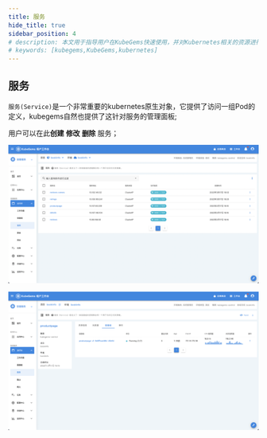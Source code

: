 ```yaml
---
title: 服务
hide_title: true
sidebar_position: 4
# description: 本文用于指导用户在KubeGems快速使用，并对Kubernetes相关的资源进行操作
# keywords: [kubegems,KubeGems,kubernetes]
---
```


## 服务

`服务(Service)`是一个非常重要的kubernetes原生对象，它提供了访问一组Pod的定义，kubegems自然也提供了这针对服务的管理面板;

用户可以在此**创建** **修改** **删除** 服务；

![service](./assets/services1.png)

![service](./assets/services2.png)